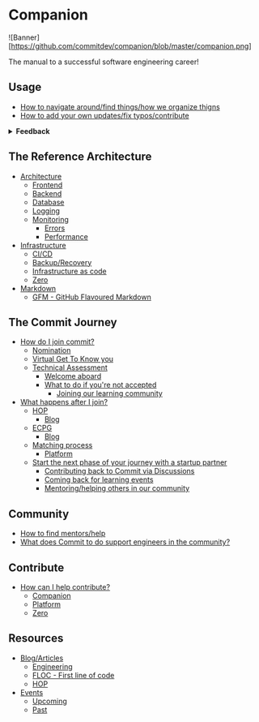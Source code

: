 # Companion

![Banner][https://github.com/commitdev/companion/blob/master/companion.png]

The manual to a successful software engineering career!

## Usage
- [How to navigate around/find things/how we organize thigns]()
- [How to add your own updates/fix typos/contribute]()
  
<details>
  <summary><strong>Feedback</strong></summary>
  
  - [What do you want to see in the companion]()
  - [What do you want to see in our blog articles?]()
  - [Chat with us about anything software related](https://github.com/commitdev/companion/discussions)
</details>

## The Reference Architecture
- [Architecture]()
  - [Frontend]()
  - [Backend]()
  - [Database]()
  - [Logging]()
  - [Monitoring]()
    - [Errors]()
    - [Performance]()
- [Infrastructure]()
  - [CI/CD]()
  - [Backup/Recovery]()
  - [Infrastructure as code]()
  - [Zero]()
- [Markdown]()
  - [GFM - GitHub Flavoured Markdown]()

## The Commit Journey

- [How do I join commit?]()
  - [Nomination]()
  - [Virtual Get To Know you]()
  - [Technical Assessment]()
    - [Welcome aboard]()
    - [What to do if you're not accepted]()
      - [Joining our learning community]()
- [What happens after I join?]()
  - [HOP]()
     - [Blog]()
  - [ECPG]()
     - [Blog]()
  - [Matching process]()
     - [Platform]()
  - [Start the next phase of your journey with a startup partner]()
     - [Contributing back to Commit via Discussions]()
     - [Coming back for learning events]()
     - [Mentoring/helping others in our community]()

## Community
- [How to find mentors/help]()
- [What does Commit to do support engineers in the community?]()

## Contribute
- [How can I help contribute?]()
  - [Companion]()
  - [Platform]()
  - [Zero]()

## Resources

- [Blog/Articles]()
  - [Engineering]()
  - [FLOC - First line of code]()
  - [HOP]()
- [Events]()
  - [Upcoming]()
  - [Past]()
